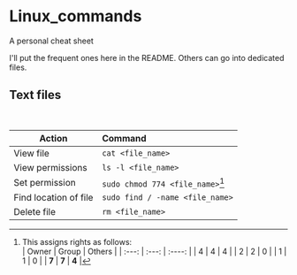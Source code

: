 # Linux_commands
A personal cheat sheet

I'll put the frequent ones here in the README.  Others can go into dedicated files.

## Text files

<br>

| Action | Command |
| ------ |:------- |
| View file | ```cat <file_name>``` |
| View permissions | ```ls -l <file_name>``` |
| Set permission | ```sudo chmod 774 <file_name>```[^1] |
| Find location of file | ```sudo find / -name <file_name>``` |
| Delete file      | ```rm <file_name>``` |
  
[^1]: This assigns rights as follows:  
| Owner | Group | Others |
| :---: | :---: | :----: |
| 4 | 4 | 4 |
| 2 | 2 | 0 |
| 1 | 1 | 0 |
| **7** | **7** | **4** | 